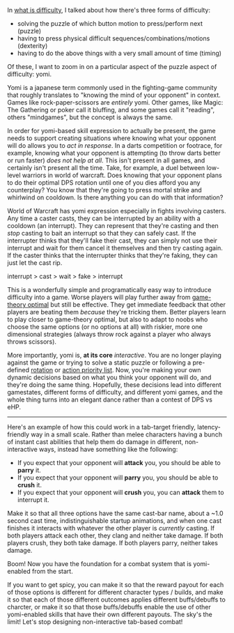 In [what is difficulty](/posts/what-is-difficulty), I talked about how there's
three forms of difficulty:
* solving the puzzle of which button motion to press/perform next (puzzle)
* having to press physical difficult sequences/combinations/motions (dexterity)
* having to do the above things with a very small amount of time (timing)

Of these, I want to zoom in on a particular aspect of the puzzle aspect of difficulty: yomi.

Yomi is a japanese term commonly used in the fighting-game community that
roughly translates to "knowing the mind of your opponent" in context. Games
like rock-paper-scissors are *entirely* yomi. Other games, like Magic: The
Gathering or poker call it bluffing, and some games call it "reading", others
"mindgames", but the concept is always the same.

In order for yomi-based skill expression to actually be present, the game needs
to support creating situations where knowing what your opponent will do allows
you to *act in response*. In a darts competition or footrace, for example,
knowing what your opponent is attempting (to throw darts better or run faster)
*does not help at all*. This isn't present in all games, and certainly isn't
present all the time. Take, for example, a duel between low-level warriors in
world of warcraft. Does knowing that your opponent plans to do their optimal
DPS rotation until one of you dies afford you any counterplay? You know that
they're going to press mortal strike and whirlwind on cooldown. Is there
anything you can do with that information?

World of Warcraft has yomi expression especially in fights involving casters.
Any time a caster casts, they can be interrupted by an ability with a cooldown
(an interrupt). They can represent that they're casting and then *stop* casting
to bait an interrupt so that they can safely cast. If the interrupter thinks that
they'll fake their cast, they can simply not use their interrupt and wait for them
cancel it themselves and then try casting again. If the caster thinks that the
interrupter thinks that they're faking, they can just let the cast rip.

interrupt > cast > wait > fake > interrupt

This is a wonderfully simple and programatically easy way to introduce difficulty
into a game. Worse players will play further away from [game-theory
optimal](https://saylordotorg.github.io/text_introduction-to-economic-analysis/s17-03-mixed-strategies.html)
but still be effective. They get immediate feedback that other players are beating
them *because* they're tricking them. Better players learn to play closer to
game-theory optimal, but also to adapt to noobs who choose the same options (or
no options at all) with riskier, more one dimensional strategies (always throw
rock against a player who always throws scissors).

More importantly, yomi is, **at its core** *interactive*. You are no longer playing
against the game or trying to solve a static puzzle or following a pre-defined
[rotation](https://www.akhmorning.com/jobs/blm/guide/rotation/) or [action
priority
list](https://www.icy-veins.com/wow/shadow-priest-pve-dps-rotation-cooldowns-abilities).
Now, you're making your own dynamic decisions based on what you think your opponent will
do, and they're doing the same thing. Hopefully, these decisions lead into
different gamestates, different forms of difficulty, and different yomi games,
and the whole thing turns into an elegant dance rather than a contest of DPS vs eHP.

----

Here's an example of how this could work in a tab-target friendly,
latency-friendly way in a small scale. Rather than melee characters having a
bunch of instant cast abilities that help them do damage in different,
non-interactive ways, instead have something like the following:

* If you expect that your opponent will **attack** you, you should be able to **parry** it.
* If you expect that your opponent will **parry** you, you should be able to **crush** it.
* If you expect that your opponent will **crush** you, you can **attack** them to interrupt it.

Make it so that all three options have the same cast-bar name, about a ~1.0
second cast time, indistinguishable startup animations, and when one cast
finishes it interacts with whatever the other player is *currently* casting. If
both players attack each other, they clang and neither take damage. If both
players crush, they both take damage. If both players parry, neither takes
damage.

Boom! Now you have the foundation for a combat system that is yomi-enabled from
the start.

If you want to get spicy, you can make it so that the reward payout for each of
those options is different for different character types / builds, and make it
so that each of those different outcomes applies different buffs/debuffs to
charcter, or make it so that those buffs/debuffs enable the use of other
yomi-enabled skills that have their own different payouts. The sky's the limit!
Let's stop designing non-interactive tab-based combat!
